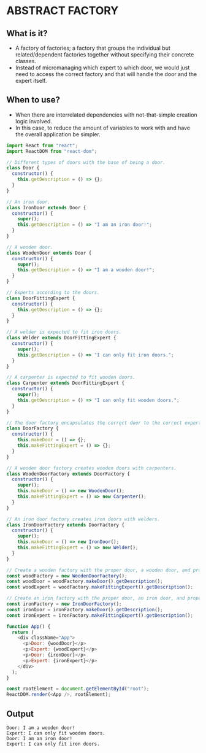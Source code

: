 # ABSTRACT FACTORY

## What is it?

- A factory of factories; a factory that groups the individual but related/dependent factories together without specifying their concrete classes.
- Instead of micromanaging which expert to which door, we would just need to access the correct factory and that will handle the door and the expert itself.

## When to use?

- When there are interrelated dependencies with not-that-simple creation logic involved.
- In this case, to reduce the amount of variables to work with and have the overall application be simpler.

```js
import React from "react";
import ReactDOM from "react-dom";

// Different types of doors with the base of being a door.
class Door {
  constructor() {
    this.getDescription = () => {};
  }
}

// An iron door.
class IronDoor extends Door {
  constructor() {
    super();
    this.getDescription = () => "I am an iron door!";
  }
}

// A wooden door.
class WoodenDoor extends Door {
  constructor() {
    super();
    this.getDescription = () => "I am a wooden door!";
  }
}

// Experts according to the doors.
class DoorFittingExpert {
  constructor() {
    this.getDescription = () => {};
  }
}

// A welder is expected to fit iron doors.
class Welder extends DoorFittingExpert {
  constructor() {
    super();
    this.getDescription = () => "I can only fit iron doors.";
  }
}

// A carpenter is expected to fit wooden doors.
class Carpenter extends DoorFittingExpert {
  constructor() {
    super();
    this.getDescription = () => "I can only fit wooden doors.";
  }
}

// The door factory encapsulates the correct door to the correct expert.
class DoorFactory {
  constructor() {
    this.makeDoor = () => {};
    this.makeFittingExpert = () => {};
  }
}

// A wooden door factory creates wooden doors with carpenters.
class WoodenDoorFactory extends DoorFactory {
  constructor() {
    super();
    this.makeDoor = () => new WoodenDoor();
    this.makeFittingExpert = () => new Carpenter();
  }
}

// An iron door factory creates iron doors with welders.
class IronDoorFactory extends DoorFactory {
  constructor() {
    super();
    this.makeDoor = () => new IronDoor();
    this.makeFittingExpert = () => new Welder();
  }
}

// Create a wooden factory with the proper door, a wooden door, and proper expert, a carpenter.
const woodFactory = new WoodenDoorFactory();
const woodDoor = woodFactory.makeDoor().getDescription();
const woodExpert = woodFactory.makeFittingExpert().getDescription();

// Create an iron factory with the proper door, an iron door, and proper expert, a welder.
const ironFactory = new IronDoorFactory();
const ironDoor = ironFactory.makeDoor().getDescription();
const ironExpert = ironFactory.makeFittingExpert().getDescription();

function App() {
  return (
    <div className="App">
      <p>Door: {woodDoor}</p>
      <p>Expert: {woodExpert}</p>
      <p>Door: {ironDoor}</p>
      <p>Expert: {ironExpert}</p>
    </div>
  );
}

const rootElement = document.getElementById("root");
ReactDOM.render(<App />, rootElement);
```

## Output

```
Door: I am a wooden door!
Expert: I can only fit wooden doors.
Door: I am an iron door!
Expert: I can only fit iron doors.
```
